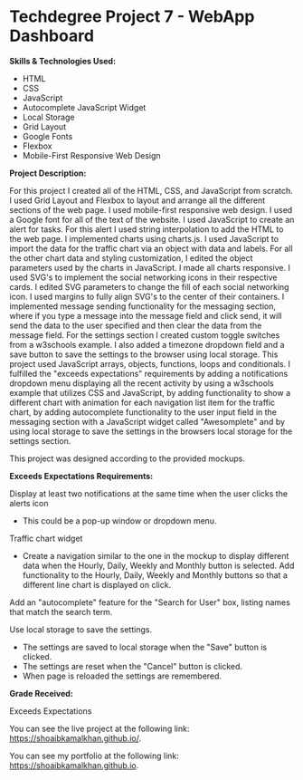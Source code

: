 # Techdegree Project 7 - WebApp Dashboard

**Skills & Technologies Used:**

- HTML
- CSS
- JavaScript
- Autocomplete JavaScript Widget
- Local Storage
- Grid Layout
- Google Fonts
- Flexbox
- Mobile-First Responsive Web Design

**Project Description:**

For this project I created all of the HTML, CSS, and JavaScript from scratch. I used Grid Layout and Flexbox to layout and arrange all the different sections of the web page. I used mobile-first responsive web design. I used a Google font for all of the text of the website. I used JavaScript to create an alert for tasks. For this alert I used string interpolation to add the HTML to the web page. I implemented charts using charts.js. I used JavaScript to import the data for the traffic chart via an object with data and labels. For all the other chart data and styling customization, I edited the object parameters used by the charts in JavaScript. I made all charts responsive. I used SVG's to implement the social networking icons in their respective cards. I edited SVG parameters to change the fill of each social networking icon. I used margins to fully align SVG's to the center of their containers. I implemented message sending functionality for the messaging section, where if you type a message into the message field and click send, it will send the data to the user specified and then clear the data from the message field. For the settings section I created custom toggle switches from a w3schools example. I also added a timezone dropdown field and a save button to save the settings to the browser using local storage. This project used JavaScript arrays, objects, functions, loops and conditionals. I fulfilled the "exceeds expectations" requirements by adding a notifications dropdown menu displaying all the recent activity by using a w3schools example that utilizes CSS and JavaScript, by adding functionality to show a different chart with animation for each navigation list item for the traffic chart, by adding autocomplete functionality to the user input field in the messaging section with a JavaScript widget called "Awesomplete" and by using local storage to save the settings in the browsers local storage for the settings section.

This project was designed according to the provided mockups.

**Exceeds Expectations Requirements:**

Display at least two notifications at the same time when the user clicks the alerts icon

- This could be a pop-up window or dropdown menu.

Traffic chart widget

- Create a navigation similar to the one in the mockup to display different data when the Hourly, Daily, Weekly and Monthly button is selected. Add functionality to the Hourly, Daily, Weekly and Monthly buttons so that a different line chart is displayed on click.

Add an "autocomplete" feature for the "Search for User" box, listing names that match the search term.

Use local storage to save the settings.

- The settings are saved to local storage when the "Save" button is clicked.
- The settings are reset when the "Cancel" button is clicked.
- When page is reloaded the settings are remembered.

**Grade Received:**

Exceeds Expectations

You can see the live project at the following link: https://shoaibkamalkhan.github.io/.

You can see my portfolio at the following link: https://shoaibkamalkhan.github.io.
